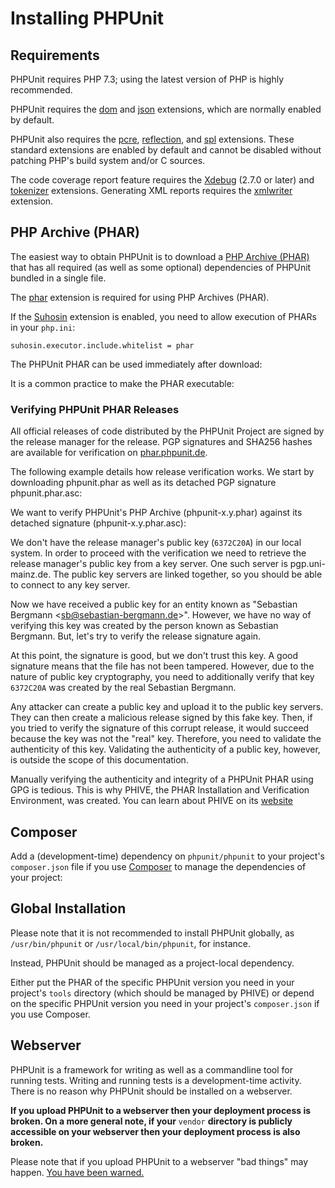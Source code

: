 Installing PHPUnit
==================

Requirements
------------

PHPUnit requires PHP 7.3; using the latest version of PHP is highly
recommended.

PHPUnit requires the [dom](http://php.net/manual/en/dom.setup.php) and
[json](http://php.net/manual/en/json.installation.php) extensions, which
are normally enabled by default.

PHPUnit also requires the
[pcre](http://php.net/manual/en/pcre.installation.php),
[reflection](http://php.net/manual/en/reflection.installation.php), and
[spl](http://php.net/manual/en/spl.installation.php) extensions. These
standard extensions are enabled by default and cannot be disabled
without patching PHP's build system and/or C sources.

The code coverage report feature requires the
[Xdebug](http://xdebug.org/) (2.7.0 or later) and
[tokenizer](http://php.net/manual/en/tokenizer.installation.php)
extensions. Generating XML reports requires the
[xmlwriter](http://php.net/manual/en/xmlwriter.installation.php)
extension.

PHP Archive (PHAR)
------------------

The easiest way to obtain PHPUnit is to download a [PHP Archive
(PHAR)](http://php.net/phar) that has all required (as well as some
optional) dependencies of PHPUnit bundled in a single file.

The [phar](http://php.net/manual/en/phar.installation.php) extension is
required for using PHP Archives (PHAR).

If the [Suhosin](http://suhosin.org/) extension is enabled, you need to
allow execution of PHARs in your `php.ini`:

    suhosin.executor.include.whitelist = phar

The PHPUnit PHAR can be used immediately after download:

It is a common practice to make the PHAR executable:

### Verifying PHPUnit PHAR Releases

All official releases of code distributed by the PHPUnit Project are
signed by the release manager for the release. PGP signatures and SHA256
hashes are available for verification on
[phar.phpunit.de](https://phar.phpunit.de/).

The following example details how release verification works. We start
by downloading phpunit.phar as well as its detached PGP signature
phpunit.phar.asc:

We want to verify PHPUnit's PHP Archive (phpunit-x.y.phar) against its
detached signature (phpunit-x.y.phar.asc):

We don't have the release manager's public key (`6372C20A`) in our local
system. In order to proceed with the verification we need to retrieve
the release manager's public key from a key server. One such server is
pgp.uni-mainz.de. The public key servers are linked together, so you
should be able to connect to any key server.

Now we have received a public key for an entity known as "Sebastian
Bergmann &lt;<sb@sebastian-bergmann.de>&gt;". However, we have no way of
verifying this key was created by the person known as Sebastian
Bergmann. But, let's try to verify the release signature again.

At this point, the signature is good, but we don't trust this key. A
good signature means that the file has not been tampered. However, due
to the nature of public key cryptography, you need to additionally
verify that key `6372C20A` was created by the real Sebastian Bergmann.

Any attacker can create a public key and upload it to the public key
servers. They can then create a malicious release signed by this fake
key. Then, if you tried to verify the signature of this corrupt release,
it would succeed because the key was not the "real" key. Therefore, you
need to validate the authenticity of this key. Validating the
authenticity of a public key, however, is outside the scope of this
documentation.

Manually verifying the authenticity and integrity of a PHPUnit PHAR
using GPG is tedious. This is why PHIVE, the PHAR Installation and
Verification Environment, was created. You can learn about PHIVE on its
[website](https://phar.io/)

Composer
--------

Add a (development-time) dependency on `phpunit/phpunit` to your
project's `composer.json` file if you use
[Composer](https://getcomposer.org/) to manage the dependencies of your
project:

Global Installation
-------------------

Please note that it is not recommended to install PHPUnit globally, as
`/usr/bin/phpunit` or `/usr/local/bin/phpunit`, for instance.

Instead, PHPUnit should be managed as a project-local dependency.

Either put the PHAR of the specific PHPUnit version you need in your
project's `tools` directory (which should be managed by PHIVE) or depend
on the specific PHPUnit version you need in your project's
`composer.json` if you use Composer.

Webserver
---------

PHPUnit is a framework for writing as well as a commandline tool for
running tests. Writing and running tests is a development-time activity.
There is no reason why PHPUnit should be installed on a webserver.

**If you upload PHPUnit to a webserver then your deployment process is
broken. On a more general note, if your** `vendor` **directory is
publicly accessible on your webserver then your deployment process is
also broken.**

Please note that if you upload PHPUnit to a webserver "bad things" may
happen. [You have been
warned.](https://thephp.cc/news/2020/02/phpunit-a-security-risk)
